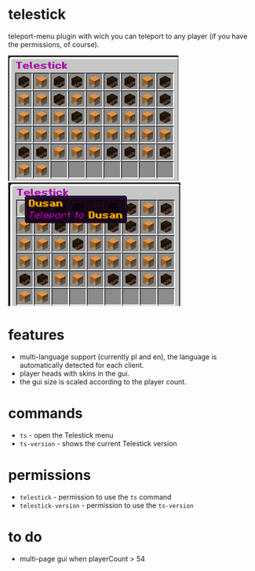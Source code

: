 # telestick
teleport-menu plugin with wich you can teleport to any player (if you have the permissions, of course).  

![ss1](.github/ss1.png)
![ss2](.github/ss2.png)

# features
* multi-language support (currently pl and en), the language is automatically detected for each client.  
* player heads with skins in the gui.  
* the gui size is scaled according to the player count.

# commands
* ```ts``` - open the Telestick menu  
* ```ts-version``` - shows the current Telestick version  

# permissions
* ```telestick``` - permission to use the ```ts``` command
* ```telestick-version``` - permission to use the ```ts-version```

# to do
* multi-page gui when playerCount > 54  
